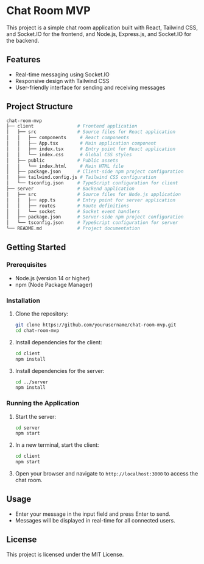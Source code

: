 # Chat Room MVP

This project is a simple chat room application built with React, Tailwind CSS, and Socket.IO for the frontend, and Node.js, Express.js, and Socket.IO for the backend.

## Features

- Real-time messaging using Socket.IO
- Responsive design with Tailwind CSS
- User-friendly interface for sending and receiving messages

## Project Structure

``` sh
chat-room-mvp
├── client                # Frontend application
│   ├── src               # Source files for React application
│   │   ├── components     # React components
│   │   ├── App.tsx        # Main application component
│   │   ├── index.tsx      # Entry point for React application
│   │   └── index.css      # Global CSS styles
│   ├── public            # Public assets
│   │   └── index.html     # Main HTML file
│   ├── package.json      # Client-side npm project configuration
│   ├── tailwind.config.js # Tailwind CSS configuration
│   └── tsconfig.json     # TypeScript configuration for client
├── server                # Backend application
│   ├── src               # Source files for Node.js application
│   │   ├── app.ts        # Entry point for server application
│   │   ├── routes        # Route definitions
│   │   └── socket        # Socket event handlers
│   ├── package.json      # Server-side npm project configuration
│   └── tsconfig.json     # TypeScript configuration for server
└── README.md             # Project documentation
```

## Getting Started

### Prerequisites

- Node.js (version 14 or higher)
- npm (Node Package Manager)

### Installation

1. Clone the repository:

   ``` sh
   git clone https://github.com/yourusername/chat-room-mvp.git
   cd chat-room-mvp
   ```

2. Install dependencies for the client:

   ``` sh
   cd client
   npm install
   ```

3. Install dependencies for the server:

   ``` sh
   cd ../server
   npm install
   ```

### Running the Application

1. Start the server:

   ``` sh
   cd server
   npm start
   ```

2. In a new terminal, start the client:

   ``` sh
   cd client
   npm start
   ```

3. Open your browser and navigate to `http://localhost:3000` to access the chat room.

## Usage

- Enter your message in the input field and press Enter to send.
- Messages will be displayed in real-time for all connected users.

## License

This project is licensed under the MIT License.
